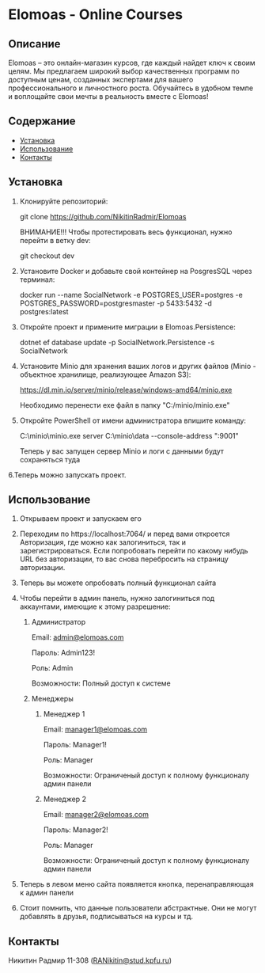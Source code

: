 # Elomoas - Online Courses

## Описание
Elomoas – это онлайн-магазин курсов, где каждый найдет ключ к своим целям. Мы предлагаем широкий выбор качественных программ по доступным ценам, созданных экспертами для вашего профессионального и личностного роста. Обучайтесь в удобном темпе и воплощайте свои мечты в реальность вместе с Elomoas!

## Содержание
- [Установка](#установка)
- [Использование](#использование)
- [Контакты](#контакты)

## Установка
1. Клонируйте репозиторий:
   
   git clone https://github.com/NikitinRadmir/Elomoas

   ВНИМАНИЕ!!! Чтобы протестировать весь функционал, нужно перейти в ветку dev:

   git checkout dev

3. Установите Docker и добавьте свой контейнер на PosgresSQL через терминал:

   docker run --name SocialNetwork  -e POSTGRES_USER=postgres  -e POSTGRES_PASSWORD=postgresmaster -p 5433:5432  -d postgres:latest

5. Откройте проект и примените миграции в Elomoas.Persistence:

   dotnet ef database update -p SocialNetwork.Persistence -s SocialNetwork

7. Установите Minio для хранения ваших логов и других файлов (Minio - объектное хранилище, реализующее Amazon S3):

   https://dl.min.io/server/minio/release/windows-amd64/minio.exe

   Необходимо перенести exe файл в папку "C:/minio/minio.exe"

9. Откройте PowerShell от имени администратора впишите команду:

   C:\minio\minio.exe server C:\minio\data --console-address ":9001"

   Теперь у вас запущен сервер Minio и логи с данными будут сохраняться туда

6.Теперь можно запускать проект.

## Использование
1. Открываем проект и запускаем его

2. Переходим по https://localhost:7064/ и перед вами откроется Авторизация, где можно как залогиниться, так и зарегистрироваться. Если попробовать перейти по какому нибудь URL без авторизации, то вас снова перебросить на страницу авторизации.

3. Теперь вы можете опробовать полный функционал сайта

4. Чтобы перейти в админ панель, нужно залогиниться под аккаунтами, имеющие к этому разрешение:
   1. Администратор
      
      Email: admin@elomoas.com
      
      Пароль: Admin123!

      Роль: Admin

      Возможности: Полный доступ к системе
   3. Менеджеры
      1. Менеджер 1

         Email: manager1@elomoas.com

         Пароль: Manager1!

         Роль: Manager

         Возможности: Ограниченый доступ к полному функционалу админ панели
      3. Менеджер 2

         Email: manager2@elomoas.com

         Пароль: Manager2!

         Роль: Manager

         Возможности: Ограниченый доступ к полному функционалу админ панели
         
5. Теперь в левом меню сайта появляется кнопка, перенаправляющая к админ панели

6. Стоит помнить, что данные пользователи абстрактные. Они не могут добавлять в друзья, подписываться на курсы и тд.

## Контакты
Никитин Радмир 11-308 (RANikitin@stud.kpfu.ru)
